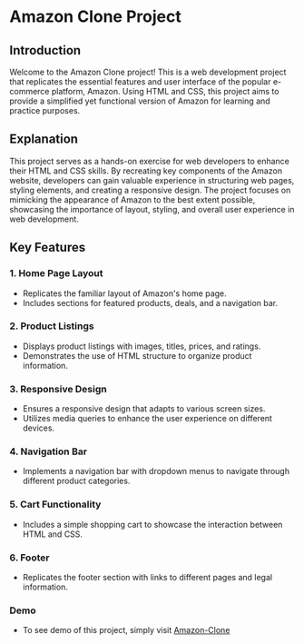 # Amazon Clone Project

## Introduction

Welcome to the Amazon Clone project! This is a web development project that replicates the essential features and user interface of the popular e-commerce platform, Amazon. Using HTML and CSS, this project aims to provide a simplified yet functional version of Amazon for learning and practice purposes.

## Explanation

This project serves as a hands-on exercise for web developers to enhance their HTML and CSS skills. By recreating key components of the Amazon website, developers can gain valuable experience in structuring web pages, styling elements, and creating a responsive design. The project focuses on mimicking the appearance of Amazon to the best extent possible, showcasing the importance of layout, styling, and overall user experience in web development.

## Key Features

### 1. Home Page Layout
   - Replicates the familiar layout of Amazon's home page.
   - Includes sections for featured products, deals, and a navigation bar.

### 2. Product Listings
   - Displays product listings with images, titles, prices, and ratings.
   - Demonstrates the use of HTML structure to organize product information.

### 3. Responsive Design
   - Ensures a responsive design that adapts to various screen sizes.
   - Utilizes media queries to enhance the user experience on different devices.

### 4. Navigation Bar
   - Implements a navigation bar with dropdown menus to navigate through different product categories.

### 5. Cart Functionality
   - Includes a simple shopping cart to showcase the interaction between HTML and CSS.

### 6. Footer
   - Replicates the footer section with links to different pages and legal information.

### Demo 
   - To see demo of this project, simply visit [Amazon-Clone](https://sangameshpk-2003.github.io/Amazon-Clone/)
